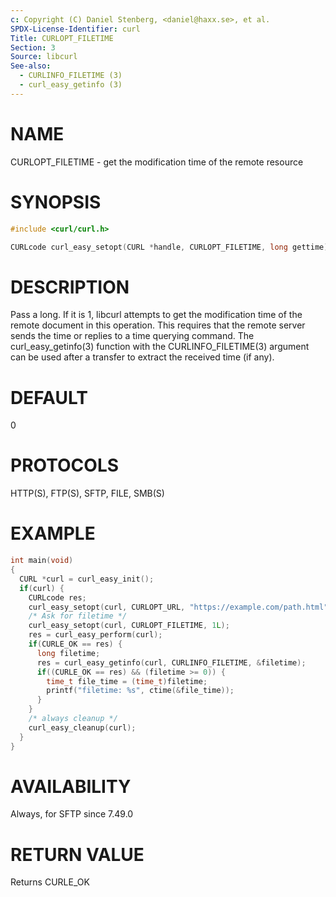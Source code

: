 ```yaml
---
c: Copyright (C) Daniel Stenberg, <daniel@haxx.se>, et al.
SPDX-License-Identifier: curl
Title: CURLOPT_FILETIME
Section: 3
Source: libcurl
See-also:
  - CURLINFO_FILETIME (3)
  - curl_easy_getinfo (3)
---
```


# NAME

CURLOPT_FILETIME - get the modification time of the remote resource

# SYNOPSIS

~~~c
#include <curl/curl.h>

CURLcode curl_easy_setopt(CURL *handle, CURLOPT_FILETIME, long gettime);
~~~

# DESCRIPTION

Pass a long. If it is 1, libcurl attempts to get the modification time of the
remote document in this operation. This requires that the remote server sends
the time or replies to a time querying command. The curl_easy_getinfo(3)
function with the CURLINFO_FILETIME(3) argument can be used after a
transfer to extract the received time (if any).

# DEFAULT

0

# PROTOCOLS

HTTP(S), FTP(S), SFTP, FILE, SMB(S)

# EXAMPLE

~~~c
int main(void)
{
  CURL *curl = curl_easy_init();
  if(curl) {
    CURLcode res;
    curl_easy_setopt(curl, CURLOPT_URL, "https://example.com/path.html");
    /* Ask for filetime */
    curl_easy_setopt(curl, CURLOPT_FILETIME, 1L);
    res = curl_easy_perform(curl);
    if(CURLE_OK == res) {
      long filetime;
      res = curl_easy_getinfo(curl, CURLINFO_FILETIME, &filetime);
      if((CURLE_OK == res) && (filetime >= 0)) {
        time_t file_time = (time_t)filetime;
        printf("filetime: %s", ctime(&file_time));
      }
    }
    /* always cleanup */
    curl_easy_cleanup(curl);
  }
}
~~~

# AVAILABILITY

Always, for SFTP since 7.49.0

# RETURN VALUE

Returns CURLE_OK
